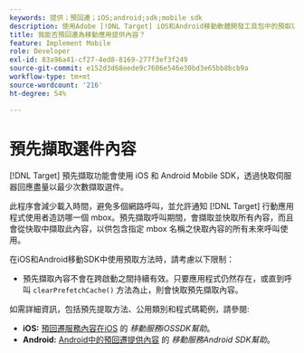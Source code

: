 ```yaml
---
keywords: 提供；預回遷；iOS;android;sdk;mobile sdk
description: 使用Adobe [!DNL Target] iOS和Android移動軟體開發工具包中的預取功能，通過快取伺服器響應來盡可能少地提供內容。
title: 我能否預回遷為移動應用提供內容？
feature: Implement Mobile
role: Developer
exl-id: 83a96a41-cf27-4ed8-8169-277f3ef3f249
source-git-commit: e152d3d68eede9c7606e546e30bd3e65bb8bcb9a
workflow-type: tm+mt
source-wordcount: '216'
ht-degree: 54%

---
```


# 預先擷取選件內容

[!DNL Target] 預先擷取功能會使用 iOS 和 Android Mobile SDK，透過快取伺服器回應盡量以最少次數擷取選件。

此程序會減少載入時間，避免多個網路呼叫，並允許通知 [!DNL Target] 行動應用程式使用者造訪哪一個 mbox。預先擷取呼叫期間，會擷取並快取所有內容，而且會從快取中擷取此內容，以供包含指定 mbox 名稱之快取內容的所有未來呼叫使用。

在iOS和Android移動SDK中使用預取方法時，請考慮以下限制：

* 預先擷取內容不會在跨啟動之間持續有效。只要應用程式仍然存在，或直到呼叫 `clearPrefetchCache()` 方法為止，則會快取預先擷取內容。

如需詳細資訊，包括預先提取方法、公用類別和程式碼範例，請參閱:

* **iOS:**  [預回遷服務內容在iOS](https://experienceleague.adobe.com/docs/mobile-services/ios/target-ios/c-mob-target-prefetch-ios.html) 的 *移動服務iOSSDK幫助*。
* **Android:**  [Android中的預回遷提供內容](https://experienceleague.adobe.com/docs/mobile-services/android/target-android/c-mob-target-prefetch-android.html) 的 *移動服務Android SDK幫助*。
